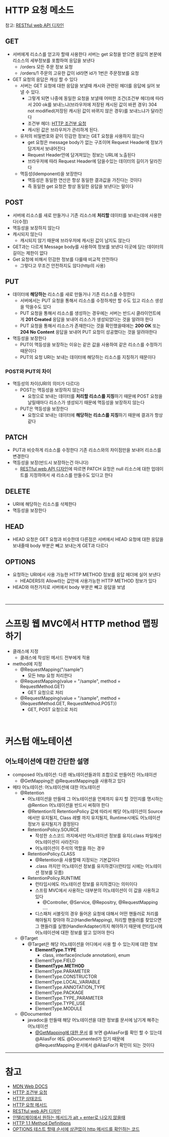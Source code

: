 # HTTP 요청 메소드

참고: [RESTful web API 디자인](https://docs.microsoft.com/ko-kr/azure/architecture/best-practices/api-design#define-api-operations-in-terms-of-http-methods)

## GET

- 서버에게 리소스를 얻고자 할때 사용한다 서버는 get 요청을 받으면 응답의 본문에 리소스의 세부정보를 포함하여 응답을 보낸다
  - /orders 모든 주문 정보 요청
  - /orders/1 주문의 고유한 값이 id라면 id가 1번은 주문정보를 요청
- GET 요청의 응답은 캐싱 할 수 있다
  - 서버는 GET 요청에 대한 응답을 보낼때 캐시와 관련된 헤더를 응답에 실어 보낼 수 있다.
    - 그렇게 되면 나중에 동일한 요청을 보낼때 어떠한 조건(조건부 헤더)에 따라서 200 ok를 보내느냐(브라우저에 저장된 캐시된 값이 바뀐 경우) 304 not modified(저장된 캐시된 값이 바뀌지 않은 경우)를 보내느냐가 달라진다
    - 조건부 헤더: [HTTP 조건부 요청](https://developer.mozilla.org/ko/docs/Web/HTTP/Conditional_requests)
    - 캐시된 값은 브라우저가 관리하게 된다.
  - 유저의 비밀번호와 같이 민감한 정보는 GET 요청을 사용하지 않는다
    - get 요청은 message body가 없는 구조이며 Request Header에 정보가 담겨져서 보내어진다
    - Request Header안에 담겨져있는 정보는 URL에 노출된다
    - 브라우저에 따라 Request Header에 담을수있는 데이터의 길이가 달라진다
  - 멱등성(Idemponent)을 보장한다
    - 멱등성은 동일한 연산은 항상 동일한 결과값을 가진다는 것이다
    - 즉 동일한 get 요청은 항상 동일한 응답을 보낸다는 말이다

## POST

- 서버에 리소스를 새로 만들거나 기존 리소스에 **처리할** 데이터를 보내는데에 사용한다(수정)
- 멱등성을 보장하지 않는다
- 캐시되지 않는다
  - 캐시되지 않기 때문에 브라우저에 캐시된 값이 남지도 않는다
- GET과는 다르게 Message body를 사용하여 정보를 보낸다 이곳에 담는 데이터의 길이는 제한이 없다
- Get 요청에 비해서 민감한 정보를 다룰때 비교적 안전하다
  - 그렇다고 무조건 안전하지도 않다(http의 사용)

## PUT

- 데이터에 **해당하는** 리소스를 새로 만들거나 기존 리소스를 수정한다
  - 서버에서는 PUT 요청을 통해서 리소스를 수정하게만 할 수도 있고 리소스 생성을 막을수도 있다
  - PUT 요청을 통해서 리소스를 생성하는 경우에는 서버는 반드시 클라이언트에게 **201 Created** 응답을 보내어 리소스가 생성되었다는 것을 알려야 한다
  - PUT 요청을 통해서 리소스가 존재한다는 것을 확인했을때에는 **200 OK** 또는 **204 No Content** 응답을 보내어 PUT 요청이 성공했다는 것을 알려야한다
- 멱등성을 보장한다
  - PUT이 멱등성을 보장하는 이유는 같은 값을 사용하여 같은 리소스를 수정하기 때문이다
  - PUT의 요청 URI는 보내는 데이터에 해당하는 리소스를 지칭하기 때문이다

### POST와 PUT의 차이

- 멱등성의 차이(URI의 의미가 다르다)
  - POST는 멱등성을 보장하지 않는다
    - 요청으로 보내는 데이터를 **처리할 리소스를 지칭**하기 때문에 POST 요청을 날릴때마다 리소스가 생성되기 때문에 멱등성을 보장하지 않는다
  - PUT은 멱등성을 보장한다
    - 요청으로 보내는 데이터에 **해당하는 리소스를 지칭**하기 때문에 결과가 항상 같다

## PATCH

- PUT과 비슷하게 리소스를 수정한다 기존 리소스와의 차이점만을 보내어 리소스를 변경한다
- 멱등성을 보장(반드시 보장하는건 아니다)
  - [RESTful web API 디자인](https://docs.microsoft.com/ko-kr/azure/architecture/best-practices/api-design#define-api-operations-in-terms-of-http-methods)에 따르면 PATCH 요청은 null 리소스에 대한 업데이트를 지정하여서 새 리소스를 만들수도 있다고 한다

## DELETE

- URI에 해당하는 리소스를 삭제한다
- 멱등성을 보장한다

## HEAD

- HEAD 요청은 GET 요청과 비슷한데 다른점은 서버에서 HEAD 요청에 대한 응답을 보내줄때 body 부분은 빼고 보내는게 GET과 다르다

## OPTIONS

- 요청하는 URI에서 사용 가능한 HTTP METHOD 정보를 응답 헤더에 실어 보낸다
  - HEADERS의 Allow라는 값안에 사용가능한 HTTP METHOD 정보가 있다
- HEAD와 마찬가지로 서버에서 body 부분은 빼고 응답을 보냄

<br>

---

# 스프링 웹 MVC에서 HTTP method 맵핑하기

- 클래스에 지정
  - 클래스에 작성된 메서드 전부에게 적용
- method에 지정
  - @RequestMapping("/sample")
    - 모든 http 요청 처리한다
  - @RequestMapping(value = "/sample", method = RequestMethod.GET)
    - GET 요청으로 처리
  - @RequestMapping(value = "/sample", method = {RequestMethod.GET, RequestMethod.POST})
    - GET, POST 요청으로 처리

<br>

# 커스텀 애노테이션

## 어노테이션에 대한 간단한 설명

- composed 어노테이션: 다른 애노테이션들과의 조합으로 만들어진 어노테이션
  - @GetMapping은 @RequestMapping을 사용하고 있다
- 메타 어노테이션: 어노테이션에 대한 어노테이션
  - @Retention
    - 어노테이션을 만들때 그 어노테이션을 언제까지 유지 할 것인지를 명시하는 @Rention 어노테이션을 반드시 써줘야 한다
    - @Retention의 RetentionPolicy 값에 따라서 해당 어노테이션이 Source 에서만 유지될지, Class 레벨 까지 유지될지, Runtime시에도 어노테이션 정보가 유지될지가 결정된다
    - RetentionPolicy.SOURCE
      - 작성한 소스코드 까지에서만 어노테이션 정보를 유지(.class 파일에선 어노테이션이 사라진다)
      - 어노테이션이 주석의 역할을 하는 경우
    - RetentionPolicy.CLASS
      - @Retention을 사용할때 지정되는 기본값이다
      - .class 까지만 어노테이션 정보를 유지하겠다(런타임 시에는 어노테이션 정보를 모름)
    - RetentionPolicy.RUNTIME
      - 런타임시에도 어노테이션 정보를 유지하겠다는 의미이다
      - 스프링 MVC에서 사용하는 대부분의 어노테이션이 이 값을 사용하고 있다
        - @Controller, @Service, @Repositry, @RequestMapping ....
      - 디스패처 서블릿의 경우 들어온 요청에 대해서 어떤 핸들러로 처리를 해야될지 찾아야 하고(HandlerMapping), 처리할 핸들러를 찾았으면 그 핸들러를 실행(HandlerAdapter)까지 해야하기 때문에 런타임시에 어노테이션에 대한 정보를 알고 있어야 한다
  - @Target
    - @Target은 해당 어노테이션을 어디에서 사용 할 수 있는지에 대한 정보
      - **ElementType.TYPE**
        - class, interface(include annotation), enum
      - ElementType.FIELD
      - **ElementType.METHOD**
      - ElementType.PARAMETER
      - ElementType.CONSTRUCTOR
      - ElementType.LOCAL_VARIABLE
      - ElementType.ANNOTATION_TYPE
      - ElementType.PACKAGE
      - ElementType.TYPE_PARAMETER
      - ElementType.TYPE_USE
      - ElementType.MODULE
  - @Documented
    - javadoc을 만들때 해당 어노테이션을 대한 정보를 문서에 남기게 해주는 어노테이션
      - [@GetMapping에 대한 문서](https://docs.spring.io/spring-framework/docs/current/javadoc-api/org/springframework/web/bind/annotation/GetMapping.html) 를 보면 @AliasFor를 확인 할 수 있는데 @AliasFor 에도 @Documented가 있기 때문에 @RequestMapping 문서에서 @AliasFor가 확인이 되는 것이다

---

# 참고

- [MDN Web DOCS](https://developer.mozilla.org/en-US/docs/Web/HTTP/Headers#conditionals)
- [HTTP 조건부 요청](https://developer.mozilla.org/ko/docs/Web/HTTP/Conditional_requests)
- [HTTP 상태코드](https://developer.mozilla.org/ko/docs/Web/HTTP/Status)
- [HTTP 요청 메서드](https://developer.mozilla.org/ko/docs/Web/HTTP/Methods)
- [RESTful web API 디자인](https://docs.microsoft.com/ko-kr/azure/architecture/best-practices/api-design#conform-to-http-semantics)
- [인텔리제이에서 원하는 메서드가 alt + enter로 나오지 않을때](https://junho85.pe.kr/1598)
- [HTTP 1.1 Method Definitions](https://www.w3.org/Protocols/rfc2616/rfc2616-sec9.html)
- [OPTIONS 테스트 할때 순서에 상관없이 http 메서드를 확인하는 코드](https://github.com/spring-projects/spring-framework/blob/main/spring-test/src/test/java/org/springframework/test/web/servlet/samples/standalone/resultmatchers/HeaderAssertionTests.java)
